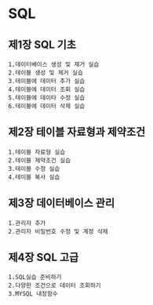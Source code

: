 # SQL

## 제1장 SQL 기초
	1.데이터베이스 생성 및 제거 실습
	2.테이블 생성 및 제거 실습
	3.테이블에 데이터 추가 실습
	4.테이블에 데이터 조회 실습
	5.테이블에 데이타 수정 실습
	6.테이블에 데이터 삭제 실습
	
## 제2장 테이블 자료형과 제약조건
	1.테이블 자료형 실습
	2.테이블 제약조건 실습
	3.테이블 수정 실습
	4.테이블 복사 실습
	
	
## 제3장 데이터베이스 관리
	1.관리자 추가
	2.관리자 비밀번호 수정 및 계정 삭제
	
	
## 제4장 SQL 고급
	1.SQL실습 준비하기
	2.다양한 조건으로 데이터 조회하기
	3.MYSQL 내장함수

